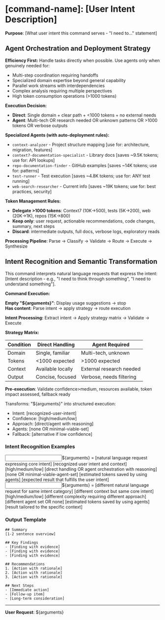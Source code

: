 # [command-name]: [User Intent Description]

**Purpose**: [What user intent this command serves - "I need to..." statement]

## Agent Orchestration and Deployment Strategy

**Efficiency First:** Handle tasks directly when possible. Use agents only when genuinely needed for:

- Multi-step coordination requiring handoffs
- Specialized domain expertise beyond general capability
- Parallel work streams with interdependencies
- Complex analysis requiring multiple perspectives
- High token consumption operations (>1000 tokens)

**Execution Decision:**
- **Direct**: Single domain + clear path + <1000 tokens + no external needs
- **Agent**: Multi-tech OR research needed OR unknown patterns OR >1000 tokens OR verbose outputs

**Specialized Agents (with auto-deployment rules):**
- `context-analyzer` - Project structure mapping [use for: architecture, migration, features]
- `context7-documentation-specialist` - Library docs [saves ~9.5K tokens; use for: API lookups]
- `repo-documentation-finder` - GitHub examples [saves ~14K tokens; use for: patterns]
- `test-runner` - Test execution [saves ~4.8K tokens; use for: ANY test running]
- `web-search-researcher` - Current info [saves ~19K tokens; use for: best practices, security]

**Token Management Rules:**
- **Delegate >1000 tokens**: Context7 (10K→500), tests (5K→200), web (20K→1K), repos (15K→800)
- **Keep only**: user request, actionable recommendations, code changes, summary, next steps
- **Discard**: intermediate outputs, full docs, verbose logs, exploratory reads

**Processing Pipeline**: Parse → Classify → Validate → Route → Execute → Synthesize

## Intent Recognition and Semantic Transformation

This command interprets natural language requests that express the intent: [Intent description - e.g., "I need to think through something", "I need to understand something"].

**Command Execution:**

**Empty "${arguments}"**: Display usage suggestions → stop  
**Has content**: Parse intent → apply strategy → route execution

**Intent Processing:** Extract intent → Apply strategy matrix → Validate → Execute

**Strategy Matrix:**

| Condition | Direct Handling | Agent Required |
|-----------|----------------|----------------|
| Domain | Single, familiar | Multi-tech, unknown |
| Tokens | <1000 expected | >1000 expected |
| Context | Available locally | External research needed |
| Output | Concise, focused | Verbose, needs filtering |

**Pre-execution**: Validate confidence>medium, resources available, token impact assessed, fallback ready

Transforms: "${arguments}" into structured execution:

- Intent: [recognized-user-intent]
- Confidence: [high/medium/low]
- Approach: [direct/agent with reasoning]
- Agents: [none OR minimal-viable-set]
- Fallback: [alternative if low confidence]

### Intent Recognition Examples

<example>
<input>${arguments} = [natural language request expressing core intent]</input>
<intent>[recognized user intent and context]</intent>
<confidence>[high/medium/low]</confidence>
<approach>[direct handling OR agent orchestration with reasoning]</approach>
<agents>[none OR minimal-viable-agent-set]</agents>
<token-impact>[estimated tokens saved by using agents]</token-impact>
<output>[expected result that fulfills the user intent]</output>
</example>

<example>
<input>${arguments} = [different natural language request for same intent category]</input>
<intent>[different context but same core intent]</intent>
<confidence>[high/medium/low]</confidence>
<approach>[different complexity requiring different approach]</approach>
<agents>[different agent set OR none]</agents>
<token-impact>[estimated tokens saved by using agents]</token-impact>
<output>[result tailored to the specific context]</output>
</example>

### Output Template

```
## Summary
[1-2 sentence overview]

## Key Findings
- [Finding with evidence]
- [Finding with evidence]
- [Finding with evidence]

## Recommendations
1. [Action with rationale]
2. [Action with rationale]
3. [Action with rationale]

## Next Steps
- [Immediate action]
- [Follow-up item]
- [Long-term consideration]
```

---

**User Request**: ${arguments}
